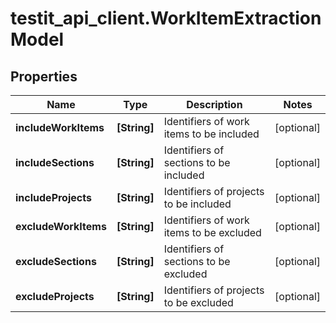# testit_api_client.WorkItemExtractionModel

## Properties

Name | Type | Description | Notes
------------ | ------------- | ------------- | -------------
**includeWorkItems** | **[String]** | Identifiers of work items to be included | [optional] 
**includeSections** | **[String]** | Identifiers of sections to be included | [optional] 
**includeProjects** | **[String]** | Identifiers of projects to be included | [optional] 
**excludeWorkItems** | **[String]** | Identifiers of work items to be excluded | [optional] 
**excludeSections** | **[String]** | Identifiers of sections to be excluded | [optional] 
**excludeProjects** | **[String]** | Identifiers of projects to be excluded | [optional] 


